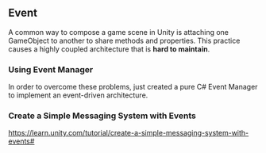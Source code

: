 ## Event
A common way to compose a game scene in Unity is attaching one GameObject to another to share methods and properties. This practice causes a highly coupled architecture that is **hard to maintain**.

### Using Event Manager
In order to overcome these problems, just created a pure C# Event Manager to implement an event-driven architecture.


### Create a Simple Messaging System with Events
https://learn.unity.com/tutorial/create-a-simple-messaging-system-with-events#
